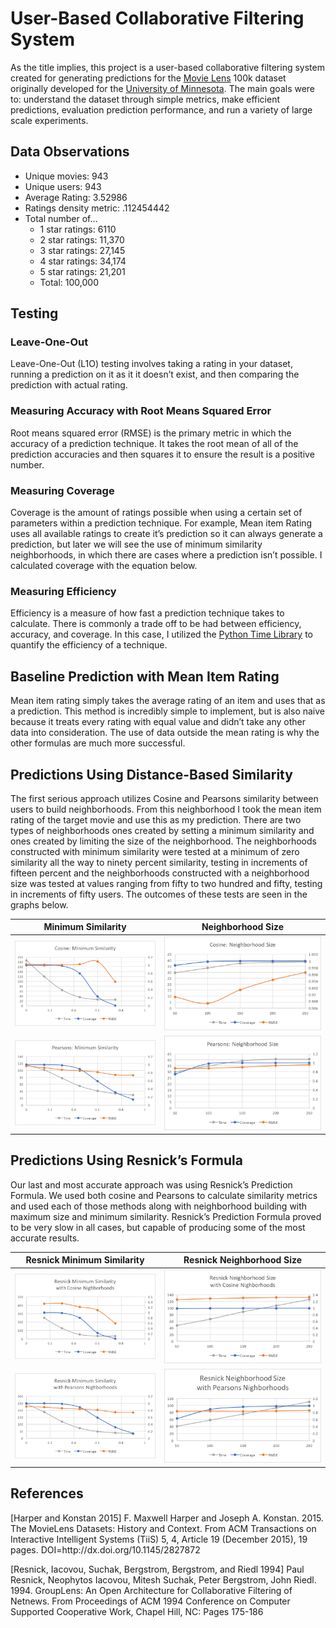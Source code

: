 <head>
<script type="text/javascript" async
  src="https://cdnjs.cloudflare.com/ajax/libs/mathjax/2.7.2/MathJax.js?config=TeX-MML-AM_CHTML">
</script>
</head>
<body>
<h1 id="user-based-collaborative-filtering-system">User-Based Collaborative Filtering System</h1>
<p>As the title implies, this project is a user-based collaborative filtering system created for generating predictions for the <a href="https://grouplens.org/datasets/movielens/100k/">Movie Lens</a> 100k dataset originally developed for the <a href="https://grouplens.org/datasets/movielens/100k/">University of Minnesota</a>. The main goals were to: understand the dataset through simple metrics, make efficient predictions, evaluation prediction performance, and run a variety of large scale experiments.</p>

<h2 id="data-observations">Data Observations</h2>
<ul>
  <li>Unique movies: 943</li>
  <li>Unique users: 943</li>
  <li>Average Rating: 3.52986</li>
  <li>Ratings density metric: .112454442</li>
  <li>Total number of…
    <ul>
      <li>1 star ratings: 6110</li>
      <li>2 star ratings: 11,370</li>
      <li>3 star ratings: 27,145</li>
      <li>4 star ratings: 34,174</li>
      <li>5 star ratings: 21,201</li>
      <li>Total: 100,000</li>
    </ul>
  </li>
</ul>

<h2 id="testing">Testing</h2>

<h3 id="leave-one-out">Leave-One-Out</h3>
<p>Leave-One-Out (L1O) testing involves taking a rating in your dataset, running a prediction on it as it it doesn’t exist, and then comparing the prediction with actual rating.</p>

<h3 id="measuring-accuracy-with-root-means-squared-error">Measuring Accuracy with Root Means Squared Error</h3>
<p>Root means squared error (RMSE) is the primary metric in which the accuracy of a prediction technique. It takes the root mean of all of the prediction accuracies and then squares it to ensure the result is a positive number.
<script type="math/tex">|\overline{E}|=\frac{\displaystyle\sum_{i=1}^{N}|p_i-r_i|^2}{N}</script></p>

<h3 id="measuring-coverage">Measuring Coverage</h3>
<p>Coverage is the amount of ratings possible when using a certain set of parameters within a prediction technique. For example, Mean item Rating uses all available ratings to create it’s prediction so it can always generate a prediction, but later we will see the use of minimum similarity neighborhoods, in which there are cases where a prediction isn’t possible. I calculated coverage with the equation below.</p>

<script type="math/tex; mode=display">Coverage(data)=\frac{\displaystyle\sum_{item\in data}canRate(item)}{|data|}</script>

<h3 id="measuring-efficiency">Measuring Efficiency</h3>
<p>Efficiency is a measure of how fast a prediction technique takes to calculate. There is commonly a trade off to be had between efficiency, accuracy, and coverage. In this case, I utilized the <a href="https://docs.python.org/2/library/time.html">Python Time Library</a> to quantify the efficiency of a technique.</p>

<h2 id="baseline-prediction-with-mean-item-rating">Baseline Prediction with Mean Item Rating</h2>
<p><script type="math/tex">prediction(u_i, item_k) = \displaystyle\sum_{u_j\in users} rating(u_j, item_k)</script>
Mean item rating simply takes the average rating of an item and uses that as a prediction. This method is incredibly simple to implement, but is also naive because it treats every rating with equal value and didn’t take any other data into consideration. The use of data outside the mean rating is why the other formulas are much more successful.</p>

<h2 id="predictions-using-distance-based-similarity">Predictions Using Distance-Based Similarity</h2>

<p>The first serious approach utilizes Cosine and Pearsons similarity between users to build neighborhoods. From this neighborhood I took the mean item rating of the target movie and use this as my prediction. There are two types of neighborhoods ones created by setting a minimum similarity and ones created by limiting the size of the neighborhood. The neighborhoods constructed with minimum similarity were tested at a minimum of zero similarity all the way to ninety percent similarity, testing in increments of fifteen percent and the neighborhoods constructed with a neighborhood size was tested at values ranging from fifty to two hundred and fifty, testing in increments of fifty users. The outcomes of these tests are seen in the graphs below.</p>

<table>
  <thead>
    <tr>
      <th style="text-align: center">Minimum Similarity</th>
      <th style="text-align: center">Neighborhood Size</th>
    </tr>
  </thead>
  <tbody>
    <tr>
      <td style="text-align: center"><img src="Graphs/Cosine Minimum Similarity.png" alt="Cosine Minimum Similarity" /></td>
      <td style="text-align: center"><img src="Graphs/Cosin Neighborhood Size.png" alt="Cosin Neighborhood Size" /></td>
    </tr>
    <tr>
      <td style="text-align: center"><img src="Graphs/Pearsons Minimum Similarity.png" alt="Pearsons Minimum Similarity" /></td>
      <td style="text-align: center"><img src="Graphs/Pearsons Neighborhood Size.png" alt="Pearsons Neighborhood Size" /></td>
    </tr>
  </tbody>
</table>

<h2 id="predictions-using-resnicks-formula">Predictions Using Resnick’s Formula</h2>

<p>Our last and most accurate approach was using Resnick’s Prediction Formula. We used both cosine and Pearsons to calculate similarity metrics and used each of those methods along with neighborhood building with maximum size and minimum similarity. Resnick’s Prediction Formula proved to be very slow in all cases, but capable of producing some of the most accurate results.</p>

<table>
  <thead>
    <tr>
      <th style="text-align: center">Resnick Minimum Similarity</th>
      <th style="text-align: center">Resnick Neighborhood Size</th>
    </tr>
  </thead>
  <tbody>
    <tr>
      <td style="text-align: center"><img src="Graphs/Resnick Minimum Similarity with Cosin Nighborhoods.png" alt="Resnick Minimum Similarity with Cosin Nighborhoods" /></td>
      <td style="text-align: center"><img src="Graphs/Resnick Neighborhood Size with Cosin Nighborhoods.png" alt="Resnick Neighborhood Size with Cosin Nighborhoods" /></td>
    </tr>
    <tr>
      <td style="text-align: center"><img src="Graphs/Resnick Minimum Similarity with Pearsons Nighborhoods.png" alt="Resnick Minimum Similarity with Pearsons Nighborhoods" /></td>
      <td style="text-align: center"><img src="Graphs/Resnick Neighborhood Size with Pearsons Nighborhoods.png" alt="Resnick Neighborhood Size with Pearsons Nighborhoods" /></td>
    </tr>
  </tbody>
</table>

<h2 id="references">References</h2>

<p>[Harper and Konstan 2015] F. Maxwell Harper and Joseph A. Konstan. 2015. The MovieLens Datasets: History and Context. From ACM Transactions on Interactive Intelligent Systems (TiiS) 5, 4, Article 19 (December 2015), 19 pages. DOI=http://dx.doi.org/10.1145/2827872</p>

<p>[Resnick, Iacovou, Suchak, Bergstrom, Bergstrom, and Riedl 1994] Paul Resnick, Neophytos Iacovou, Mitesh Suchak, Peter Bergstrom, John Riedl. 1994. GroupLens: An Open Architecture for Collaborative Filtering of Netnews. From Proceedings of ACM 1994 Conference on Computer Supported Cooperative Work, Chapel Hill, NC: Pages 175-186</p>
</body>
